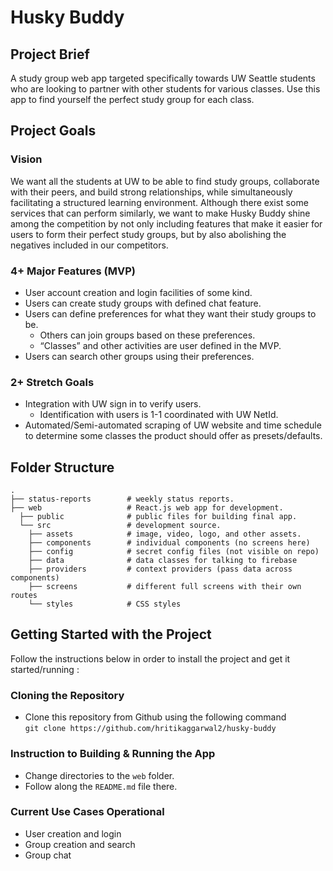 # Husky Buddy

## Project Brief

A study group web app targeted specifically towards UW Seattle students who are
looking to partner with other students for various classes. Use this app to find
yourself the perfect study group for each class.

## Project Goals

### Vision

We want all the students at UW to be able to find study groups, collaborate with
their peers, and build strong relationships, while simultaneously facilitating a
structured learning environment. Although there exist some services that can
perform similarly, we want to make Husky Buddy shine among the competition by
not only including features that make it easier for users to form their perfect
study groups, but by also abolishing the negatives included in our competitors.

### 4+ Major Features (MVP)

- User account creation and login facilities of some kind.
- Users can create study groups with defined chat feature.
- Users can define preferences for what they want their study groups to be.
  - Others can join groups based on these preferences.
  - “Classes” and other activities are user defined in the MVP.
- Users can search other groups using their preferences.

### 2+ Stretch Goals

- Integration with UW sign in to verify users.
  - Identification with users is 1-1 coordinated with UW NetId.
- Automated/Semi-automated scraping of UW website and time schedule to determine
  some classes the product should offer as presets/defaults.

## Folder Structure

    .
    ├── status-reports        # weekly status reports.
    ├── web                   # React.js web app for development.
      ├── public              # public files for building final app.
      └── src                 # development source.
        ├── assets            # image, video, logo, and other assets.
        ├── components        # individual components (no screens here)
        ├── config            # secret config files (not visible on repo)
        ├── data              # data classes for talking to firebase
        ├── providers         # context providers (pass data across components)
        ├── screens           # different full screens with their own routes
        └── styles            # CSS styles

## Getting Started with the Project

Follow the instructions below in order to install the project and get it
started/running :

### Cloning the Repository

- Clone this repository from Github using the following command \
  `git clone https://github.com/hritikaggarwal2/husky-buddy`

### Instruction to Building & Running the App

- Change directories to the `web` folder.
- Follow along the `README.md` file there.

### Current Use Cases Operational

- User creation and login
- Group creation and search
- Group chat
